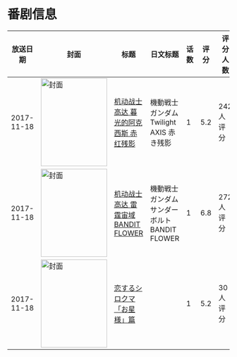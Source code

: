 # 番剧信息

|放送日期|封面|标题|日文标题|话数|评分|评分人数|
|---|---|---|---|---|---|---|
|2017-11-18|<img src="https://lain.bgm.tv/pic/cover/c/7e/3a/226561_5M035.jpg" alt="封面" style="width:150px;height:200px;object-fit:cover;">|[机动战士高达 暮光的阿克西斯 赤红残影](https://bangumi.tv/subject/226561)|機動戦士ガンダム Twilight AXIS 赤き残影|1|5.2|242人评分|
|2017-11-18|<img src="https://lain.bgm.tv/pic/cover/c/94/b3/219952_bNAg2.jpg" alt="封面" style="width:150px;height:200px;object-fit:cover;">|[机动战士高达 雷霆宙域 BANDIT FLOWER](https://bangumi.tv/subject/219952)|機動戦士ガンダム サンダーボルト BANDIT FLOWER|1|6.8|272人评分|
|2017-11-18|<img src="https://lain.bgm.tv/pic/cover/c/e9/97/235552_szjgG.jpg" alt="封面" style="width:150px;height:200px;object-fit:cover;">|[恋するシロクマ 「お星様」篇](https://bangumi.tv/subject/235552)||1|5.2|30人评分|
